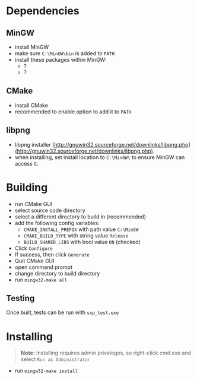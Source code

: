 # Dependencies

## MinGW

- install MinGW
- make sure `C:\MinGW\bin` is added to `PATH`
- install these packages within MinGW:
  - ?
  - ?

## CMake

- install CMake
- recommended to enable option to add it to `PATH`

## libpng

- libpng installer [http://gnuwin32.sourceforge.net/downlinks/libpng.php](http://gnuwin32.sourceforge.net/downlinks/libpng.php).
- when installing, set install location to `C:\MinGW\` to ensure MinGW can access it.

# Building

- run CMake GUI
- select source code directory
- select a different directory to build in (recommended)
- add the following config variables:
  - `CMAKE_INSTALL_PREFIX` with path value `C:\MinGW`
  - `CMAKE_BUILD_TYPE` with string value `Release`
  - `BUILD_SHARED_LIBS` with bool value `ON` (checked)
- Click `Configure`
- If success, then click `Generate`
- Quit CMake GUI
- open command prompt
- change directory to build directory
- run `mingw32-make all`

## Testing

Once built, tests can be run with `sxp_test.exe`

# Installing

> **Note:** Installing requires admin priveleges, so right-click cmd.exe and select `Run as Administrator`

- run `mingw32-make install`
